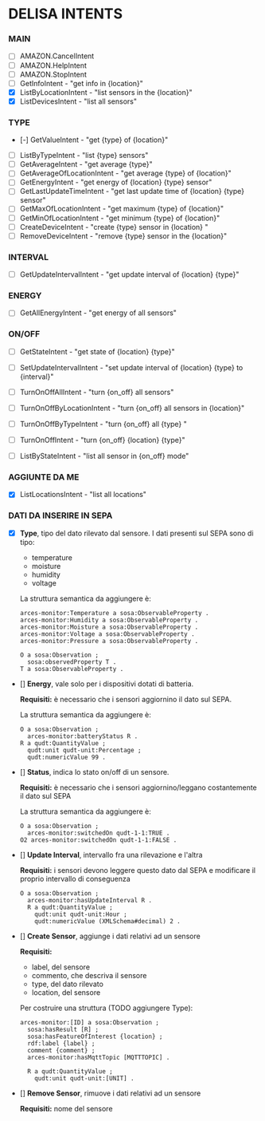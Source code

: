# DELISA INTENTS

### MAIN
- [ ] AMAZON.CancelIntent
- [ ] AMAZON.HelpIntent
- [ ] AMAZON.StopIntent
- [ ] GetInfoIntent               - "get info in {location}"
- [x] ListByLocationIntent        - "list sensors in the {location}"
- [x] ListDevicesIntent           - "list all sensors"

### TYPE
- [-] GetValueIntent              - "get {type} of {location}"
- [ ] ListByTypeIntent            - "list {type} sensors"
- [ ] GetAverageIntent            - "get average {type}"
- [ ] GetAverageOfLocationIntent  - "get average {type} of {location}"
- [ ] GetEnergyIntent             - "get energy of {location} {type} sensor"
- [ ] GetLastUpdateTimeIntent     - "get last update time of {location} {type} sensor"
- [ ] GetMaxOfLocationIntent      - "get maximum {type} of {location}"
- [ ] GetMinOfLocationIntent      - "get minimum {type} of {location}"
- [ ] CreateDeviceIntent          - "create {type} sensor in {location} "
- [ ] RemoveDeviceIntent          - "remove {type} sensor in the 
{location}"

### INTERVAL
- [ ] GetUpdateIntervalIntent     - "get update interval of {location} {type}"

### ENERGY
- [ ] GetAllEnergyIntent          - "get energy of all sensors"

### ON/OFF
- [ ] GetStateIntent              - "get state of {location} {type}"
- [ ] SetUpdateIntervalIntent     - "set update interval of {location} {type} to {interval}"
- [ ] TurnOnOffAllIntent          - "turn {on_off} all sensors"
- [ ] TurnOnOffByLocationIntent   - "turn {on_off} all sensors in {location}"
- [ ] TurnOnOffByTypeIntent       - "turn {on_off} all {type} "
- [ ] TurnOnOffIntent             - "turn {on_off} {location} {type}"
- [ ] ListByStateIntent           - "list all sensor in {on_off} mode"


### AGGIUNTE DA ME
- [x] ListLocationsIntent         - "list all locations"

### DATI DA INSERIRE IN SEPA
- [x] **Type**, tipo del dato rilevato dal sensore. I dati presenti sul SEPA sono di tipo:
  - temperature
  - moisture
  - humidity
  - voltage
  
  La struttura semantica da aggiungere è:
  ```
  arces-monitor:Temperature a sosa:ObservableProperty .
  arces-monitor:Humidity a sosa:ObservableProperty .
  arces-monitor:Moisture a sosa:ObservableProperty .
  arces-monitor:Voltage a sosa:ObservableProperty .
  arces-monitor:Pressure a sosa:ObservableProperty .

  O a sosa:Observation ;
    sosa:observedProperty T .
  T a sosa:ObservableProperty .
  ```

- [] **Energy**, vale solo per i dispositivi dotati di batteria.
  
  **Requisiti:** è necessario che i sensori aggiornino il dato sul SEPA.

  La struttura semantica da aggiungere è:
  ```
  O a sosa:Observation ;
    arces-monitor:batteryStatus R .
  R a qudt:QuantityValue ;
    qudt:unit qudt-unit:Percentage ;
    qudt:numericValue 99 .
  ```

- [] **Status**, indica lo stato on/off di un sensore.

  **Requisiti:** è necessario che i sensori aggiornino/leggano costantemente il dato sul SEPA

  La struttura semantica da aggiungere è:
  ```
  O a sosa:Observation ;
    arces-monitor:switchedOn qudt-1-1:TRUE .
  O2 arces-monitor:switchedOn qudt-1-1:FALSE .
  ```

- [] **Update Interval**, intervallo fra una rilevazione e l'altra
  
  **Requisiti:** i sensori devono leggere questo dato dal SEPA e modificare il proprio intervallo di conseguenza
  ```
  O a sosa:Observation ;
    arces-monitor:hasUpdateInterval R .
    R a qudt:QuantityValue ;
      qudt:unit qudt-unit:Hour ;
      qudt:numericValue (XMLSchema#decimal) 2 .
  ```  
  

- [] **Create Sensor**, aggiunge i dati relativi ad un sensore
  
  **Requisiti:**
  - label, del sensore
  - commento, che descriva il sensore
  - type, del dato rilevato
  - location, del sensore
  
  Per costruire una struttura (TODO aggiungere Type): 
  ```
  arces-monitor:[ID] a sosa:Observation ;
    sosa:hasResult [R] ;
    sosa:hasFeatureOfInterest {location} ;
    rdf:label {label} ;
    comment {comment} ;
    arces-monitor:hasMqttTopic [MQTTTOPIC] .

    R a qudt:QuantityValue ;
      qudt:unit qudt-unit:[UNIT] .
  ```

- [] **Remove Sensor**, rimuove i dati relativi ad un sensore
  
  **Requisiti:** nome del sensore